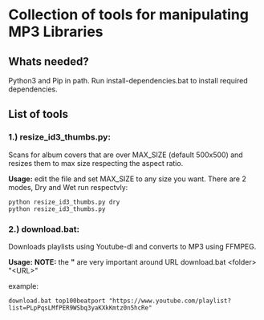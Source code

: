 # Collection of tools for manipulating MP3 Libraries
## Whats needed?
Python3 and Pip in path.
Run install-dependencies.bat to install required dependencies.
  

## List of tools

### 1.) resize_id3_thumbs.py:

Scans for album covers that are over MAX_SIZE (default 500x500) and resizes them to max size respecting the aspect ratio.

**Usage:**
edit the file and set MAX_SIZE to any size you want.
There are 2 modes, Dry and Wet run respectvly:

	python resize_id3_thumbs.py dry
	python resize_id3_thumbs.py


### 2.) download.bat:
Downloads playlists using Youtube-dl and converts to MP3 using FFMPEG.

**Usage:** 
**NOTE:** the **"** are very important around URL
download.bat \<folder> "\<URL>"

example:

    download.bat top100beatport "https://www.youtube.com/playlist?list=PLpPqsLMfPER9WSbq3yaKXkKmtz0n5hcRe"
